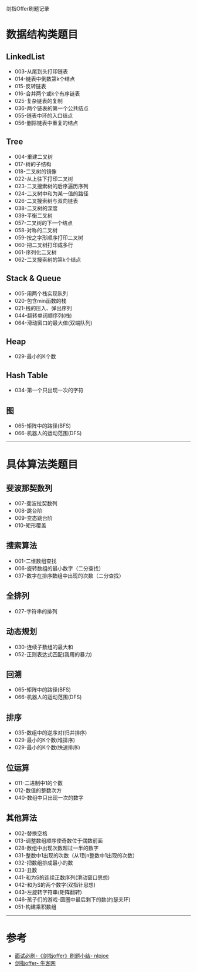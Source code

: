 剑指Offer刷题记录

# 数据结构类题目

## LinkedList

- 003-从尾到头打印链表
- 014-链表中倒数第k个结点
- 015-反转链表
- 016-合并两个或k个有序链表
- 025-复杂链表的复制
- 036-两个链表的第一个公共结点
- 055-链表中环的入口结点
- 056-删除链表中重复的结点

## Tree
- 004-重建二叉树
- 017-树的子结构
- 018-二叉树的镜像
- 022-从上往下打印二叉树
- 023-二叉搜索树的后序遍历序列
- 024-二叉树中和为某一值的路径
- 026-二叉搜索树与双向链表
- 038-二叉树的深度
- 039-平衡二叉树
- 057-二叉树的下一个结点
- 058-对称的二叉树
- 059-按之字形顺序打印二叉树
- 060-把二叉树打印成多行
- 061-序列化二叉树
- 062-二叉搜索树的第k个结点

## Stack & Queue

- 005-用两个栈实现队列
- 020-包含min函数的栈
- 021-栈的压入、弹出序列
- 044-翻转单词顺序列(栈)
- 064-滑动窗口的最大值(双端队列)

## Heap

- 029-最小的K个数
## Hash Table
- 034-第一个只出现一次的字符

## 图
- 065-矩阵中的路径(BFS)
- 066-机器人的运动范围(DFS)

-----------------------------


# 具体算法类题目

## 斐波那契数列

- 007-斐波拉契数列
- 008-跳台阶
- 009-变态跳台阶
- 010-矩形覆盖

## 搜索算法
- 001-二维数组查找
- 006-旋转数组的最小数字（二分查找）
- 037-数字在排序数组中出现的次数（二分查找）

## 全排列
- 027-字符串的排列

## 动态规划
 - 030-连续子数组的最大和
- 052-正则表达式匹配(我用的暴力)

## 回溯

- 065-矩阵中的路径(BFS)
- 066-机器人的运动范围(DFS)

## 排序
- 035-数组中的逆序对(归并排序)
- 029-最小的K个数(堆排序)
- 029-最小的K个数(快速排序)

## 位运算
- 011-二进制中1的个数
- 012-数值的整数次方
- 040-数组中只出现一次的数字

## 其他算法
- 002-替换空格
- 013-调整数组顺序使奇数位于偶数前面
- 028-数组中出现次数超过一半的数字
- 031-整数中1出现的次数（从1到n整数中1出现的次数）
- 032-把数组排成最小的数
- 033-丑数
- 041-和为S的连续正数序列(滑动窗口思想)
- 042-和为S的两个数字(双指针思想)
- 043-左旋转字符串(矩阵翻转)
- 046-孩子们的游戏-圆圈中最后剩下的数(约瑟夫环)
- 051-构建乘积数组



-----------------------------------

# 参考

- [面试必刷-《剑指offer》刷题小结- nlpjoe](https://www.jianshu.com/p/53f6bf6f8d50)
- [剑指offer- 牛客网](https://www.nowcoder.com/ta/coding-interviews)